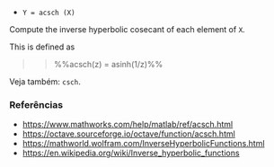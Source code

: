 * `Y = acsch (X)`

Compute the inverse hyperbolic cosecant of each element of `X`.

This is defined as

>> %%acsch(z) = asinh(1/z)%%

Veja também: `csch`.

### Referências

* https://www.mathworks.com/help/matlab/ref/acsch.html
* https://octave.sourceforge.io/octave/function/acsch.html
* https://mathworld.wolfram.com/InverseHyperbolicFunctions.html
* https://en.wikipedia.org/wiki/Inverse_hyperbolic_functions
